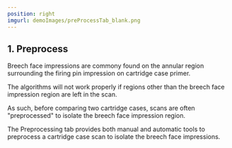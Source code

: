 ```yaml
---
position: right
imgurl: demoImages/preProcessTab_blank.png
---
```


## 1. Preprocess

Breech face impressions are commony found on the annular region surrounding the firing pin impression on cartridge case primer. 

The algorithms will not work properly if regions other than the breech face impression region are left in the scan. 

As such, before comparing two cartridge cases, scans are often "preprocessed" to isolate the breech face impression region. 

The Preprocessing tab provides both manual and automatic tools to preprocess a cartridge case scan to isolate the breech face impressions.